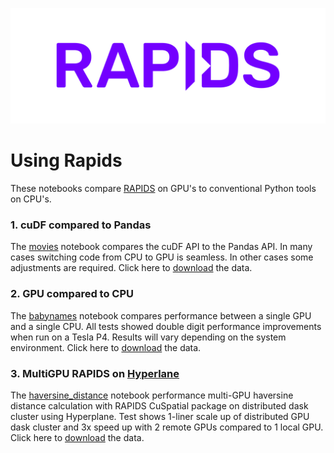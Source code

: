 ![](rapids.png)

# Using Rapids 

These notebooks compare [RAPIDS](https://rapids.ai) on GPU's to conventional Python tools on CPU's.

### 1. cuDF compared to Pandas

The [movies](movies.ipynb) notebook compares the cuDF API to the Pandas API. In many cases switching code from CPU to GPU is seamless. In other cases some adjustments are required. Click here to [download](https://bsql.s3.amazonaws.com/data/rapids_intro/movies.csv) the data.

### 2. GPU compared to CPU

The [babynames](babynames.ipynb) notebook compares performance between a single GPU and a single CPU. All tests showed double digit performance improvements when run on a Tesla P4. Results will vary depending on the system environment. Click here to [download](https://www.ssa.gov/oact/babynames/state/namesbystate.zip) the data.

### 3. MultiGPU RAPIDS on [Hyperlane](shakudo.io)

The [haversine_distance](haversine_distance.ipynb) notebook performance multi-GPU haversine distance calculation with RAPIDS CuSpatial package on distributed dask cluster using Hyperplane. Test shows 1-liner scale up of distributed GPU dask cluster and 3x speed up with 2 remote GPUs compared to 1 local GPU. Click here to [download](https://s3.amazonaws.com/nyc-tlc/trip+data/yellow_tripdata_2009-01.csv) the data.